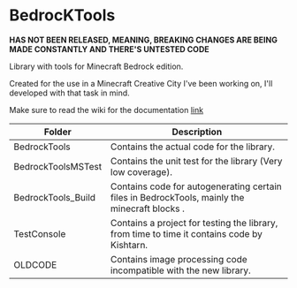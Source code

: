 # BedrocKTools

**HAS NOT BEEN RELEASED, MEANING, BREAKING CHANGES ARE BEING MADE CONSTANTLY AND THERE'S UNTESTED CODE**

Library with tools for Minecraft Bedrock edition.

Created for the use in a Minecraft Creative City I've been working on, I'll developed with that task in mind.

Make sure to read the wiki for the documentation [link](https://github.com/kishtarn555/BedrocKTools/wiki)

| Folder | Description |
| --- | --- |
| BedrockTools | Contains the actual code for the library. |
| BedrockToolsMSTest | Contains the unit test for the library (Very low coverage). |
| BedrockTools_Build | Contains code for autogenerating certain files in BedrockTools, mainly the minecraft blocks . |
| TestConsole | Contains a project for testing the library, from time to time it contains code by Kishtarn.  |
| OLDCODE | Contains image processing code incompatible with the new library.  |
